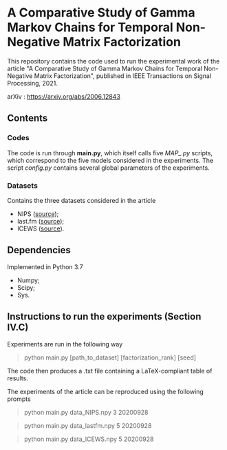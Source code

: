 # A Comparative Study of Gamma Markov Chains for Temporal Non-Negative Matrix Factorization

This repository contains the code used to run the experimental work of the article "A Comparative Study of Gamma Markov Chains for Temporal Non-Negative Matrix Factorization", published in IEEE Transactions on Signal Processing, 2021.

arXiv : https://arxiv.org/abs/2006.12843

## Contents

### Codes

The code is run through **main.py**, which itself calls five *MAP_.py* scripts, which correspond to the five models considered in the experiments. The script *config.py* contains several global parameters of the experiments.

### Datasets

Contains the three datasets considered in the article
- NIPS ([source](https://archive.ics.uci.edu/ml/datasets/NIPS+Conference+Papers+1987-2015]));
- last.fm ([source](http://ocelma.net/MusicRecommendationDataset/]));
- ICEWS ([source](https://github.com/aschein/pgds])).

## Dependencies
Implemented in Python 3.7
- Numpy;
- Scipy;
- Sys.

## Instructions to run the experiments (Section IV.C)

Experiments are run in the following way
> python main.py [path_to_dataset] [factorization_rank] [seed]

The code then produces a .txt file containing a LaTeX-compliant table of results.

The experiments of the article can be reproduced using the following prompts
> python main.py data_NIPS.npy 3 20200928

> python main.py data_lastfm.npy 5 20200928

> python main.py data_ICEWS.npy 5 20200928